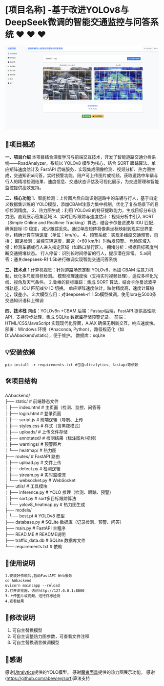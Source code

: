 # [项目名称] -基于改进YOLOv8与DeepSeek微调的智能交通监控与问答系统 :heart: :heart: :heart:

![alt text](fe62447e3d5fea3c5ae1fd8c2a3aa92.png)

## :rocket:项目概述

**一、项目介绍**
本项目结合深度学习与前端交互技术，开发了智能道路交通分析系统——RoadAnalyzer。系统以 YOLOv8 模型为核心，结合 SORT 跟踪算法、单应矩阵速度估计及 FastAPI 后端服务，实现集成图像检测、视频分析、热力图生成，交通知识ai问答，实时预警功能。用户可上传图片或视频，获取道路中车辆与行人的精准检测结果、速度信息、交通状态评估及可视化展示，为交通管理和智能监控提供高效支持。

**二、核心功能**
1、智能检测：上传图片后自动识别道路中的车辆与行人，基于自定义数据集训练的 YOLO模型，添加CBAM注意力集中机制，优化了复杂场景下的目标检测精度。
2、热力图生成：利用 YOLOv8 的特征提取能力，生成目标分布热力图，直观展示密集区域
3、实时目标跟踪与速度估计：视频分析中引入 SORT（Simple Online and Realtime Tracking）算法，结合卡尔曼滤波与 IOU 匹配，确保目标 ID 稳定，减少跟踪丢失。通过单应矩阵将像素坐标映射到现实世界坐标，精确计算车辆速度（单位：km/h）。
4、预警系统：实现多维度交通预警，包括：
超速检测：监控车辆速度，超速（>60 km/h）时触发预警。
危险区域入侵：检测车辆或行人进入指定区域（如路口禁行区）。
拥堵分析：根据目标密度判断交通拥堵状态。
行人停留：识别长时间停留的行人，提示潜在异常。
5.ai问答：通关deepseek-R1 1.5b进行微调实现智能交通问答系统

**三、技术点**
1.计算机视觉：针对道路场景定制 YOLOv8，添加 CBAM 注意力机制，优化多尺度目标检测。
模型推理速度快（支持实时视频处理），适应多样化光线、视角及天气条件。
2.鲁棒的目标跟踪：集成 SORT 算法，结合卡尔曼滤波平滑轨迹，IOU 匹配减少 ID 切换。
单应矩阵速度估计，映射精度高，速度计算稳定，误差小。
3.大模型应用：对deepseek-r1 1.5b模型微调，使用lora在5000条交通知识语料上微调

**四、技术栈**
网络：YOLOv8n +CBAM
后端：Fastapi后端，FastAPI 提供高性能 API，支持异步处理，集成 SQLite 数据库存储预警记录。
前端：HTML/CSS/JavaScript 实现现代化界面，AJAX 确保无刷新交互，响应速度快。
部署：Windows 环境（Anaconda, Python），路径规范化（如 D:\AAbackend\static），便于维护。
数据库：sqLite

## :bulb:安装依赖

```
pip install -r requirements.txt #包含ultralytics、fastapi等依赖
```

## :hammer_and_wrench:项目结构

AAbackend/  
├── static/                   # 前端静态文件    
│   ├── index.html            # 主页面（检测、监控、问答等  
│   ├── login.html            # 登录页面    
│   ├── script.js             # 前端逻辑（导航、上传  
│   ├── styles.css            # 样式（含黑夜模式）  
│   ├── uploads/              # 上传文件存储  
│   ├── annotated/            # 检测结果（标注图片/视频）  
│   ├── warnings/             # 预警图片  
│   └── heatmap/              # 热力图  
├── routes/                     # FastAPI 路由  
│   ├── upload.py            # 文件上传  
│   ├── detect.py            # 检测逻辑  
│   ├── stream.py            # 实时监控流  
│   └── websocket.py         # WebSocket  
├── utils/                    # 工具模块  
│   ├── inference.py         # YOLO 推理（检测、跟踪、预警）  
│   ├── sort.py         # sort多目标跟踪算法   
│   └── yolov8_heatmap.py    # 热力图生成  
├── models/  
│   └── best.pt              # YOLOv8 模型    
├── database.py              # SQLite 数据库（记录检测、预警、问答）  
├── main.py                  # FastAPI 主程序  
├── READ.ME                  # README说明  
├── traffic_data.db          # SQLite 数据库文件  
└── requirements.txt         # 依赖  

## :handbag:使用说明

```
1.安装好依赖后,启动FastAPI Web服务
cd AAbackend
uvicorn main:app --reload
2.打开浏览器，访问http://127.0.0.1:8000
3.上传图片或视频，进行目标检测
4.查看结果
```

## :star2:修改说明

1. 可自主替换模型
2. 可自主调整热力图参数，可查看文件注释
3. 可自主替换语言微调模型

## :stars:感谢

感谢[Ultralytics](https://github.com/ultralytics)提供的YOLO模型。
感谢[魔鬼面具](https://github.com/z1069614715)提供的热力图展示功能。
感谢(https://github.com/abewley/sort)算法支持
